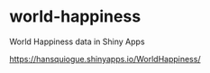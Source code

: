 # world-happiness

World Happiness data in Shiny Apps

https://hansquiogue.shinyapps.io/WorldHappiness/